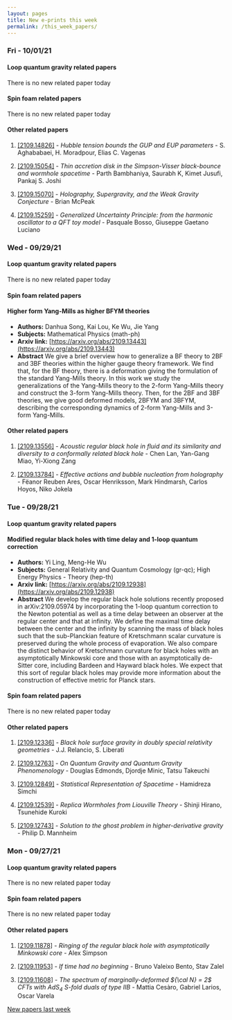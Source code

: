 ```yaml
---
layout: pages
title: New e-prints this week
permalink: /this_week_papers/
---
```




### Fri - 10/01/21

#### Loop quantum gravity related papers

There is no new related paper today 

#### Spin foam related papers

There is no new related paper today 



#### Other related papers

1. [[2109.14826]](https://arxiv.org/abs/2109.14826) - *Hubble tension bounds the GUP and EUP parameters* - S. Aghababaei, H. Moradpour, Elias C. Vagenas

1. [[2109.15054]](https://arxiv.org/abs/2109.15054) - *Thin accretion disk in the Simpson-Visser black-bounce and wormhole  spacetime* - Parth Bambhaniya, Saurabh K, Kimet Jusufi, Pankaj S. Joshi

1. [[2109.15070]](https://arxiv.org/abs/2109.15070) - *Holography, Supergravity, and the Weak Gravity Conjecture* - Brian McPeak

1. [[2109.15259]](https://arxiv.org/abs/2109.15259) - *Generalized Uncertainty Principle: from the harmonic oscillator to a QFT  toy model* - Pasquale Bosso, Giuseppe Gaetano Luciano



### Wed - 09/29/21

#### Loop quantum gravity related papers

There is no new related paper today 

#### Spin foam related papers

#### **Higher form Yang-Mills as higher BFYM theories**
 - **Authors:** Danhua Song, Kai Lou, Ke Wu, Jie Yang
 - **Subjects:** Mathematical Physics (math-ph)
 - **Arxiv link:** [https://arxiv.org/abs/2109.13443](https://arxiv.org/abs/2109.13443)
 - **Abstract**
 We give a brief overview how to generalize a BF theory to 2BF and 3BF theories within the higher gauge theory framework. We find that, for the BF theory, there is a deformation giving the formulation of the standard Yang-Mills theory. In this work we study the generalizations of the Yang-Mills theory to the 2-form Yang-Mills theory and construct the 3-form Yang-Mills theory. Then, for the 2BF and 3BF theories, we give good deformed models, 2BFYM and 3BFYM, describing the corresponding dynamics of 2-form Yang-Mills and 3-form Yang-Mills. 



#### Other related papers

1. [[2109.13556]](https://arxiv.org/abs/2109.13556) - *Acoustic regular black hole in fluid and its similarity and diversity to  a conformally related black hole* - Chen Lan, Yan-Gang Miao, Yi-Xiong Zang

1. [[2109.13784]](https://arxiv.org/abs/2109.13784) - *Effective actions and bubble nucleation from holography* - Fëanor Reuben Ares, Oscar Henriksson, Mark Hindmarsh, Carlos Hoyos, Niko Jokela



### Tue - 09/28/21

#### Loop quantum gravity related papers

#### **Modified regular black holes with time delay and 1-loop quantum  correction**
 - **Authors:** Yi Ling, Meng-He Wu
 - **Subjects:** General Relativity and Quantum Cosmology (gr-qc); High Energy Physics - Theory (hep-th)
 - **Arxiv link:** [https://arxiv.org/abs/2109.12938](https://arxiv.org/abs/2109.12938)
 - **Abstract**
 We develop the regular black hole solutions recently proposed in arXiv:2109.05974 by incorporating the 1-loop quantum correction to the Newton potential as well as a time delay between an observer at the regular center and that at infinity. We define the maximal time delay between the center and the infinity by scanning the mass of black holes such that the sub-Planckian feature of Kretschmann scalar curvature is preserved during the whole process of evaporation. We also compare the distinct behavior of Kretschmann curvature for black holes with an asymptotically Minkowski core and those with an asymptotically de-Sitter core, including Bardeen and Hayward black holes. We expect that this sort of regular black holes may provide more information about the construction of effective metric for Planck stars. 

#### Spin foam related papers

There is no new related paper today 



#### Other related papers

1. [[2109.12336]](https://arxiv.org/abs/2109.12336) - *Black hole surface gravity in doubly special relativity geometries* - J.J. Relancio, S. Liberati

1. [[2109.12763]](https://arxiv.org/abs/2109.12763) - *On Quantum Gravity and Quantum Gravity Phenomenology* - Douglas Edmonds, Djordje Minic, Tatsu Takeuchi

1. [[2109.12849]](https://arxiv.org/abs/2109.12849) - *Statistical Representation of Spacetime* - Hamidreza Simchi

1. [[2109.12539]](https://arxiv.org/abs/2109.12539) - *Replica Wormholes from Liouville Theory* - Shinji Hirano, Tsunehide Kuroki

1. [[2109.12743]](https://arxiv.org/abs/2109.12743) - *Solution to the ghost problem in higher-derivative gravity* - Philip D. Mannheim



### Mon - 09/27/21

#### Loop quantum gravity related papers

There is no new related paper today 

#### Spin foam related papers

There is no new related paper today 



#### Other related papers

1. [[2109.11878]](https://arxiv.org/abs/2109.11878) - *Ringing of the regular black hole with asymptotically Minkowski core* - Alex Simpson

1. [[2109.11953]](https://arxiv.org/abs/2109.11953) - *If time had no beginning* - Bruno Valeixo Bento, Stav Zalel

1. [[2109.11608]](https://arxiv.org/abs/2109.11608) - *The spectrum of marginally-deformed ${\cal N} = 2$ CFTs with AdS$_4$  S-fold duals of type IIB* - Mattia Cesàro, Gabriel Larios, Oscar Varela






[New papers last week]({{site.url}}/archived/weekly/pre-print/2021/09/27/archived_weekly_papers.html)
